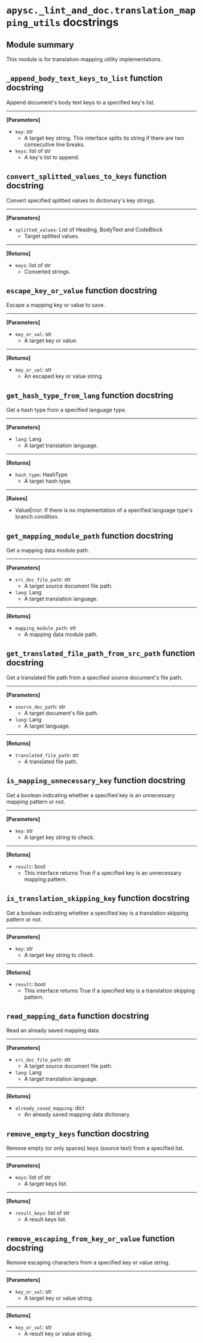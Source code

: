 # `apysc._lint_and_doc.translation_mapping_utils` docstrings

## Module summary

This module is for translation-mapping utility implementations.

## `_append_body_text_keys_to_list` function docstring

Append document's body text keys to a specified key's list.<hr>

**[Parameters]**

- `key`: str
  - A target key string. This interface splits its string if there are two consecutive line breaks.
- `keys`: list of str
  - A key's list to append.

## `convert_splitted_values_to_keys` function docstring

Convert specified splitted values to dictionary's key strings.<hr>

**[Parameters]**

- `splitted_values`: List of Heading, BodyText and CodeBlock
  - Target splitted values.

<hr>

**[Returns]**

- `keys`: list of str
  - Converted strings.

## `escape_key_or_value` function docstring

Escape a mapping key or value to save.<hr>

**[Parameters]**

- `key_or_val`: str
  - A target key or value.

<hr>

**[Returns]**

- `key_or_val`: str
  - An escaped key or value string.

## `get_hash_type_from_lang` function docstring

Get a hash type from a specified language type.<hr>

**[Parameters]**

- `lang`: Lang
  - A target translation language.

<hr>

**[Returns]**

- `hash_type`: HashType
  - A target hash type.

<hr>

**[Raises]**

- ValueError: If there is no implementation of a specified language type's branch condition.

## `get_mapping_module_path` function docstring

Get a mapping data module path.<hr>

**[Parameters]**

- `src_doc_file_path`: str
  - A target source document file path.
- `lang`: Lang
  - A target translation language.

<hr>

**[Returns]**

- `mapping_module_path`: str
  - A mapping data module path.

## `get_translated_file_path_from_src_path` function docstring

Get a translated file path from a specified source document's file path.<hr>

**[Parameters]**

- `source_doc_path`: str
  - A target document's file path.
- `lang`: Lang
  - A target language.

<hr>

**[Returns]**

- `translated_file_path`: str
  - A translated file path.

## `is_mapping_unnecessary_key` function docstring

Get a boolean indicating whether a specified key is an unnecessary mapping pattern or not.<hr>

**[Parameters]**

- `key`: str
  - A target key string to check.

<hr>

**[Returns]**

- `result`: bool
  - This interface returns True if a specified key is an unnecessary mapping pattern.

## `is_translation_skipping_key` function docstring

Get a boolean indicating whether a specified key is a translation skipping pattern or not.<hr>

**[Parameters]**

- `key`: str
  - A target key string to check.

<hr>

**[Returns]**

- `result`: bool
  - This interface returns True if a specified key is a translation skipping pattern.

## `read_mapping_data` function docstring

Read an already saved mapping data.<hr>

**[Parameters]**

- `src_doc_file_path`: str
  - A target source document file path.
- `lang`: Lang
  - A target translation language.

<hr>

**[Returns]**

- `already_saved_mapping`: dict
  - An already saved mapping data dictionary.

## `remove_empty_keys` function docstring

Remove empty (or only spaces) keys (source text) from a specified list.<hr>

**[Parameters]**

- `keys`: list of str
  - A target keys list.

<hr>

**[Returns]**

- `result_keys`: list of str
  - A result keys list.

## `remove_escaping_from_key_or_value` function docstring

Remove escaping characters from a specified key or value string.<hr>

**[Parameters]**

- `key_or_val`: str
  - A target key or value string.

<hr>

**[Returns]**

- `key_or_val`: str
  - A result key or value string.